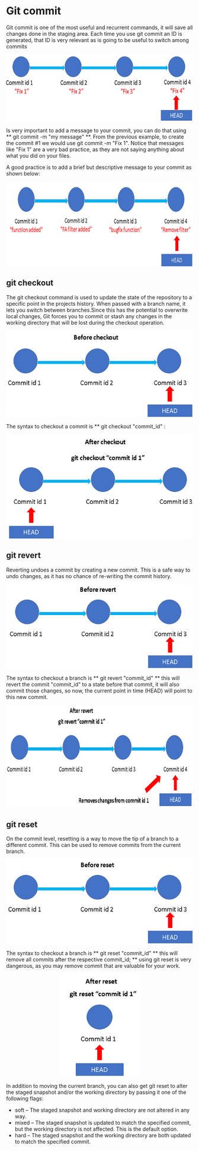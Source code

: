 # Git commit

Git commit is one of the most useful and recurrent commands, it will save all changes done in the staging area.
Each time you use git commit an ID is generated, that ID is very relevant as is going to be useful to switch among commits

<p align="center">
<img src="https://github.com/horaciosolis1991/Git-class-material/blob/main/res/git-commit-bad-practice.png" width="661" height="178">
</p>


Is very important to add a message to your commit, you can do that using  ** git commit -m "my message" **. From the previous example, to create the commit #1 
we would use git commit -m "Fix 1". Notice that messages like "Fix 1" are a very bad practice, as they are not saying anything about what you did on your files.

A good practice is to add a brief but descriptive message to your commit as shown below:


<p align="center">
<img src="https://github.com/horaciosolis1991/Git-class-material/blob/main/res/git-commit-good-practice.png" width="778" height="227">
</p>


## git checkout

The git checkout command is used to update the state of the repository to a specific point in the projects history. When passed with a branch name, 
it lets you switch between branches.Since this has the potential to overwrite local changes, Git forces you to commit or stash any changes in the 
working directory that will be lost during the checkout operation.

<p align="center">
<img src="https://github.com/horaciosolis1991/Git-class-material/blob/main/res/before-checkout.png" width="540" height="231">
</p>

The syntax to checkout a commit is ** git checkout "commit_id" :

<p align="center">
<img src="https://github.com/horaciosolis1991/Git-class-material/blob/main/res/after-checkout.png" width="540" height="280">
</p>




## git revert

Reverting undoes a commit by creating a new commit. This is a safe way to undo changes, as it has no chance of re-writing the commit history.



<p align="center">
<img src="https://github.com/horaciosolis1991/Git-class-material/blob/main/res/before-revert.png" width="545" height="226">
</p>

The syntax to checkout a branch is ** git revert "commit_id" ** this will revert the commit "commit_id" to a state before that commit, it will also commit 
those changes, so now, the current point in time (HEAD) will point to this new commit.

<p align="center">
<img src="https://github.com/horaciosolis1991/Git-class-material/blob/main/res/after-revert.png" width="751" height="276">
</p>



## git reset

On the commit level, resetting is a way to move the tip of a branch to a different commit. This can be used to remove commits from the current branch.

<p align="center">
<img src="https://github.com/horaciosolis1991/Git-class-material/blob/main/res/before-reset.png" width="545" height="226">
</p>


The syntax to checkout a branch is ** git reset "commit_id" ** this will remove all commits after the respective commit_id; ** using git reset is very 
dangerous, as you may remove commit that are valuable for your work.

<p align="center">
<img src="https://github.com/horaciosolis1991/Git-class-material/blob/main/res/after-reset.png" width="219" height="275">
</p>


In addition to moving the current branch, you can also get git reset to alter the staged snapshot and/or the working directory by passing it one of the following flags:


* soft – The staged snapshot and working directory are not altered in any way.
* mixed – The staged snapshot is updated to match the specified commit, but the working directory is not affected. This is the default option.
* hard – The staged snapshot and the working directory are both updated to match the specified commit.